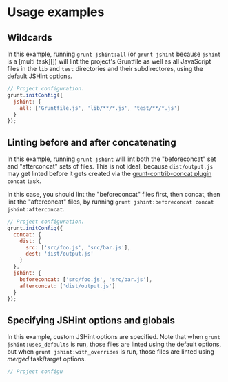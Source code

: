 # Usage examples

## Wildcards
In this example, running `grunt jshint:all` (or `grunt jshint` because `jshint` is a [multi task][]) will lint the project's Gruntfile as well as all JavaScript files in the `lib` and `test` directories and their subdirectores, using the default JSHint options.

```js
// Project configuration.
grunt.initConfig({
  jshint: {
    all: ['Gruntfile.js', 'lib/**/*.js', 'test/**/*.js']
  }
});
```

## Linting before and after concatenating
In this example, running `grunt jshint` will lint both the "beforeconcat" set and "afterconcat" sets of files. This is not ideal, because `dist/output.js` may get linted before it gets created via the [grunt-contrib-concat plugin](https://github.com/gruntjs/grunt-contrib-concat) `concat` task.

In this case, you should lint the "beforeconcat" files first, then concat, then lint the "afterconcat" files, by running `grunt jshint:beforeconcat concat jshint:afterconcat`.

```js
// Project configuration.
grunt.initConfig({
  concat: {
    dist: {
      src: ['src/foo.js', 'src/bar.js'],
      dest: 'dist/output.js'
    }
  },
  jshint: {
    beforeconcat: ['src/foo.js', 'src/bar.js'],
    afterconcat: ['dist/output.js']
  }
});
```

## Specifying JSHint options and globals

In this example, custom JSHint options are specified. Note that when `grunt jshint:uses_defaults` is run, those files are linted using the default options, but when `grunt jshint:with_overrides` is run, those files are linted using _merged_ task/target options.

```js
// Project configu